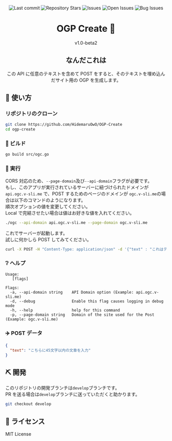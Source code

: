 <div align="center">

![Last commit](https://img.shields.io/github/last-commit/HidemaruOwO/ogp-generate-api?style=flat-square)
![Repository Stars](https://img.shields.io/github/stars/HidemaruOwO/ogp-generate-api?style=flat-square)
![Issues](https://img.shields.io/github/issues/HidemaruOwO/ogp-generate-api?style=flat-square)
![Open Issues](https://img.shields.io/github/issues-raw/HidemaruOwO/ogp-generate-api?style=flat-square)
![Bug Issues](https://img.shields.io/github/issues/HidemaruOwO/ogp-generate-api/bug?style=flat-square)

# OGP Create 🔖

v1.0-beta2

## なんだこれは

この API に任意のテキストを含めて POST をすると、そのテキストを埋め込んだサイト用の OGP を生成します。

</div>

## 🚀 使い方

### リポジトリのクローン

```bash
git clone https://github.com/HidemaruOwO/OGP-Create
cd ogp-create
```

### 🔨 ビルド

```bash
go build src/ogc.go
```

### 💨 実行

CORS 対応のため、`--page-domain`及び`--api-domain`フラグが必要です。  
もし、このアプリが実行されているサーバーに紐づけられたドメインが `api.ogc.v-sli.me` で、POST するためのページのドメインが `ogc.v-sli.me`の場合は以下のコマンドのようになります。  
順次オプションの値を変更してください。  
Local で完結させたい場合は値はお好きな値を入れてください。

```bash
./ogc --api-domain api.ogc.v-sli.me --page-domain ogc.v-sli.me
```

これでサーバーが起動します。  
試しに何かしら POST してみてください。

```bash
curl -X POST -H "Content-Type: application/json" -d '{"text" : "これはテストです"}' http://127.0.0.1:3090/generate
```

### ❔ ヘルプ

```
Usage:
   [flags]

Flags:
  -a, --api-domain string    API Domain option (Example: api.ogc.v-sli.me)
  -d, --debug                Enable this flag causes logging in debug mode
  -h, --help                 help for this command
  -p, --page-domain string   Domain of the site used for the Post (Example: ogc.v-sli.me)
```

### ✈️ POST データ

```json
{
  "text": "こちらに45文字以内の文章を入力"
}
```

## ⛏️ 開発

このリポジトリの開発ブランチは`develop`ブランチです。<br/>
PR を送る場合は`develop`ブランチに送っていただくと助かります。

```bash
git checkout develop
```

## 📜 ライセンス

MIT License

